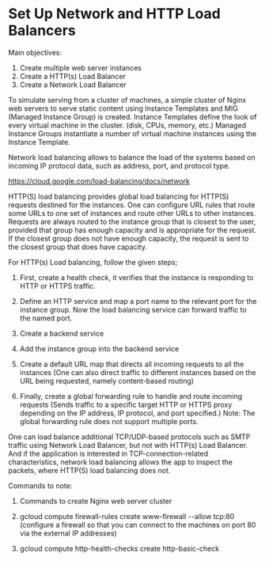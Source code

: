 # Set Up Network and HTTP Load Balancers

Main objectives: 

1) Create multiple web server instances 
2) Create a HTTP(s) Load Balancer 
3) Create a Network Load Balancer 

 

To simulate serving from a cluster of machines, a simple cluster of Nginx web servers to serve static content using Instance Templates and MIG (Managed Instance Group) is created. Instance Templates define the look of every virtual machine in the cluster. (disk, CPUs, memory, etc.) 
Managed Instance Groups instantiate a number of virtual machine instances using the Instance Template. 

 

Network load balancing allows to balance the load of the systems based on incoming IP protocol data, such as address, port, and protocol type. 

https://cloud.google.com/load-balancing/docs/network 

 

HTTP(S) load balancing provides global load balancing for HTTP(S) requests destined for the instances. 
One can configure URL rules that route some URLs to one set of instances and route other URLs to other instances. 
Requests are always routed to the instance group that is closest to the user, provided that group has enough capacity and is appropriate for the request.
If the closest group does not have enough capacity, the request is sent to the closest group that does have capacity. 


For HTTP(s) Load balancing, follow the given steps;  

1) First, create a health check, it verifies that the instance is responding to HTTP or HTTPS traffic.

2) Define an HTTP service and map a port name to the relevant port for the instance group. Now the load balancing service can forward traffic to the named port. 
  
3) Create a backend service 

4) Add the instance group into the backend service 

5) Create a default URL map that directs all incoming requests to all the instances 
   (One can also direct traffic to different instances based on the URL being requested, namely content-based routing)

6) Finally, create a global forwarding rule to handle and route incoming requests 
   (Sends traffic to a specific target HTTP or HTTPS proxy depending on the IP address, IP protocol, and port specified.) 
   Note: The global forwarding rule does not support multiple ports. 

 

One can load balance additional TCP/UDP-based protocols such as SMTP traffic using Network Load Balancer, but not with HTTP(s) Load Balancer.
And if the application is interested in TCP-connection-related characteristics, network load balancing allows the app to inspect the packets, 
where HTTP(S) load balancing does not. 

 

Commands to note: 

1) Commands to create Nginx web server cluster 

2) gcloud compute firewall-rules create www-firewall --allow tcp:80 (configure a firewall so that you can connect to the machines on port 80 via the external IP addresses) 

3) gcloud compute http-health-checks create http-basic-check 

 

 

 

 
